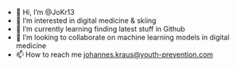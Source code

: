 - 👋 Hi, I’m @JoKr13
- 👀 I’m interested in digital medicine & skiing 
- 🌱 I’m currently learning finding latest stuff in Github
- 💞️ I’m looking to collaborate on machine learning models in digital medicine 
- 📫 How to reach me johannes.kraus@youth-prevention.com

<!---
JoKr13/JoKr13 is a ✨ special ✨ repository because its `README.md` (this file) appears on your GitHub profile.
You can click the Preview link to take a look at your changes.
--->
